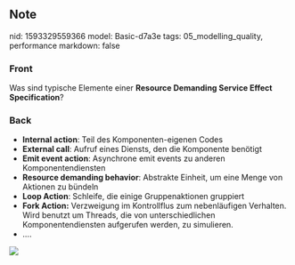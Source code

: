 ## Note
nid: 1593329559366
model: Basic-d7a3e
tags: 05_modelling_quality, performance
markdown: false

### Front
Was sind typische Elemente einer <b>Resource Demanding Service
Effect Specification</b>?

### Back
<ul>
  <li><b>Internal action</b>: Teil des Komponenten-eigenen Codes
  <li><b>External call</b>: Aufruf eines Diensts, den die
  Komponente benötigt
  <li><b>Emit event action</b>: Asynchrone emit events zu anderen
  Komponentendiensten
  <li><b>Resource demanding behavior</b>: Abstrakte Einheit, um
  eine Menge von Aktionen zu bündeln
  <li><b>Loop Action</b>: Schleife, die einige Gruppenaktionen
  gruppiert
  <li><b>Fork Action:</b> Verzweigung im Kontrollflus zum
  nebenläufigen Verhalten. Wird benutzt um Threads, die von
  unterschiedlichen Komponentendiensten aufgerufen werden, zu
  simulieren.
  <li>....
</ul>
<div><img src=
paste-06140310d8fb3c8b642830de8954d52fbc6e773f.jpg></div>
